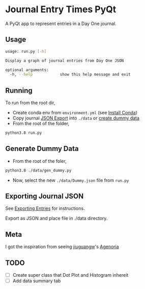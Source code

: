 # Journal Entry Times PyQt

A PyQt app to represent entries in a Day One journal.

## Usage

```bash
usage: run.py [-h]

Display a graph of journal entries from Day One JSON

optional arguments:
  -h, --help            show this help message and exit
```

## Running

To run from the root dir,

-   Create conda env from `environment.yml` (see [Install Conda](https://conda.io/projects/conda/en/latest/user-guide/install/index.html))
-   Copy journal [JSON Export](#exporting-journal-json) into `./data` or [create dummy data](#generate-dummy-data)
-   From the root of the folder,

```bash
python3.8 run.py
```

## Generate Dummy Data

-   From the root of the foler,

```bash
python3.8 ./data/gen_dummy.py
```

-   Now, select the new `./data/Dummy.json` file from `run.py`

## Exporting Journal JSON

See [Exporting Entries](https://help.dayoneapp.com/en/articles/440668-exporting-entries) for instructions.

Export as JSON and place file in ./data directory.

## Meta

I got the inspiration from seeing [jiuguangw](https://github.com/jiuguangw/)'s [Agenoria](https://github.com/jiuguangw/Agenoria)

## TODO

-   [ ] Create super class that Dot Plot and Histogram inhereit
-   [ ] Add data summary tab
